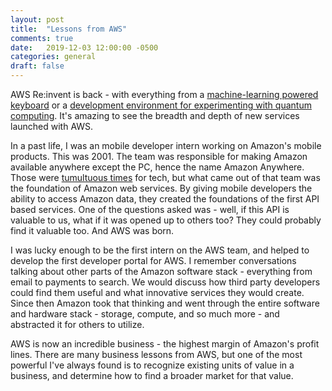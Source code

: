 ```yaml
---
layout: post
title:  "Lessons from AWS"
comments: true
date:   2019-12-03 12:00:00 -0500
categories: general
draft: false
---
```


AWS Re:invent is back - with everything from a [machine-learning powered keyboard](https://aws.amazon.com/deepcomposer/?hp=r) or a [development environment for experimenting with quantum computing](https://aws.amazon.com/braket/?hp=r). It's amazing to see the breadth and depth of new services launched with AWS. 

In a past life, I was an mobile developer intern working on Amazon's mobile products. This was 2001. The team was responsible for making Amazon available anywhere except the PC, hence the name Amazon Anywhere. Those were [tumultuous times](https://www.cnet.com/news/amazon-anywhere-not-quite-everywhere/) for tech, but what came out of that team was the foundation of Amazon web services. By giving mobile developers the ability to access Amazon data, they created the foundations of the first API based services. One of the questions asked was - well, if this API is valuable to us, what if it was opened up to others too? They could probably find it valuable too. And AWS was born. 

I was lucky enough to be the first intern on the AWS team, and helped to develop the first developer portal for AWS. I remember conversations talking about other parts of the Amazon software stack - everything from email to payments to search. We would discuss how third party developers could find them useful and what innovative services they would create. Since then Amazon took that thinking and went through the entire software and hardware stack - storage, compute, and so much more - and abstracted it for others to utilize. 

AWS is now an incredible business - the highest margin of Amazon's profit lines. There are many business lessons from AWS, but one of the most powerful I've always found is to recognize existing units of value in a business, and determine how to find a broader market for that value.
